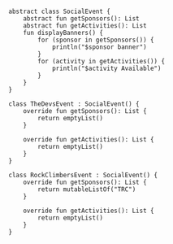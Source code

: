 <pre>
<code>
abstract class SocialEvent {
    abstract fun getSponsors(): List<String>
    abstract fun getActivities(): List<String>
    fun displayBanners() {
        for (sponsor in getSponsors()) {
            println("$sponsor banner")
        }
        for (activity in getActivities()) {
            println("$activity Available")
        }
    }
}

class TheDevsEvent : SocialEvent() {
    override fun getSponsors(): List<String> {
        return emptyList()
    }

    override fun getActivities(): List<String> {
        return emptyList()
    }
}

class RockClimbersEvent : SocialEvent() {
    override fun getSponsors(): List<String> {
        return mutableListOf("TRC")
    }

    override fun getActivities(): List<String> {
        return emptyList()
    }
}
</code>
</pre>